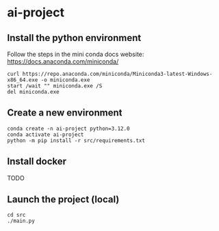 # ai-project

## Install the python environment
Follow the steps in the mini conda docs website:
https://docs.anaconda.com/miniconda/

```
curl https://repo.anaconda.com/miniconda/Miniconda3-latest-Windows-x86_64.exe -o miniconda.exe
start /wait "" miniconda.exe /S
del miniconda.exe
```

## Create a new environment
```
conda create -n ai-project python=3.12.0
conda activate ai-project
python -m pip install -r src/requirements.txt
```

## Install docker
TODO

## Launch the project (local)
```
cd src
./main.py
```